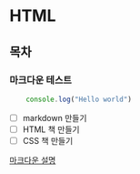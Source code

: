 # HTML

## 목차

### 마크다운 테스트

```javascript
    console.log("Hello world")
```

- [ ] markdown 만들기
- [ ] HTML 책 만들기
- [ ] CSS 책 만들기

[마크다운 설명](https://github.com/Blackraven93/book/blob/master/markdown.md)
